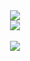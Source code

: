 <div align=center>
	<img src="https://capsule-render.vercel.app/api?type=waving&color=_custom_gradient&color=0:EEFF00,100:a82da8&height=200&section=header&text=Minyoung%20Github!&fontSize=90" />	
</div>
<div align=center>
<img src="https://github-readme-stats.vercel.app/api/top-langs/?username=zhal7779&layout=compact"><br><br>
<img src="https://github-readme-stats.vercel.app/api?username=zhal7779&show_icons=true">
</div>
